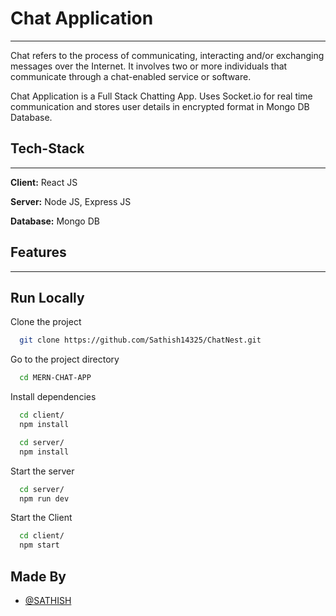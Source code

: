 # Chat Application

---

<p>
  Chat refers to the process of communicating, interacting and/or exchanging messages over the Internet. It involves two or more individuals that communicate through a chat-enabled service or software.
</p>


<p>
Chat Application is a Full Stack Chatting App. Uses Socket.io for real time communication and stores user details in encrypted format in Mongo DB Database.
</p>

## Tech-Stack

---

**Client:** React JS

**Server:** Node JS, Express JS

**Database:** Mongo DB

## Features

---

## Run Locally

Clone the project

```bash
  git clone https://github.com/Sathish14325/ChatNest.git
```

Go to the project directory

```bash
  cd MERN-CHAT-APP
```

Install dependencies

```bash
  cd client/
  npm install
```

```bash
  cd server/
  npm install
```

Start the server

```bash
  cd server/
  npm run dev
```
Start the Client

```bash
  cd client/
  npm start
```

## Made By

- [@SATHISH](https://github.com/sathish14325)


